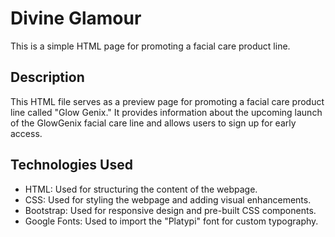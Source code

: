 

# Divine Glamour

This is a simple HTML page for promoting a facial care product line.


## Description

This HTML file serves as a preview page for promoting a facial care product line called "Glow Genix." It provides information about the upcoming launch of the GlowGenix facial care line and allows users to sign up for early access.

## Technologies Used

- HTML: Used for structuring the content of the webpage.
- CSS: Used for styling the webpage and adding visual enhancements.
- Bootstrap: Used for responsive design and pre-built CSS components.
- Google Fonts: Used to import the "Platypi" font for custom typography.

